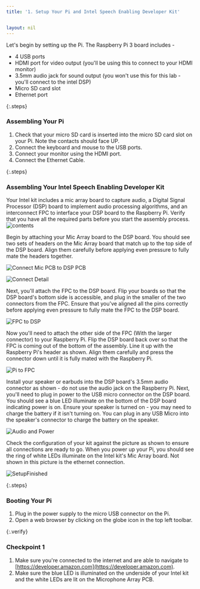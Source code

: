 ```yaml
---
title: '1. Setup Your Pi and Intel Speech Enabling Developer Kit'


layout: nil
---
```


Let's begin by setting up the Pi. The Raspberry Pi 3 board includes -

- 4 USB ports
- HDMI port for video output (you'll be using this to connect to your HDMI monitor)
- 3.5mm audio jack for sound output (you won't use this for this lab - you'll connect to the intel DSP)
- Micro SD card slot
- Ethernet port

{:.steps}
### Assembling Your Pi

1. Check that your micro SD card is inserted into the micro SD card slot on your Pi.  Note the contacts should face UP.
2. Connect the keyboard and mouse to the USB ports.
3. Connect your monitor using the HDMI port.
4. Connect the Ethernet Cable.

{:.steps}
### Assembling Your Intel Speech Enabling Developer Kit

Your Intel kit includes a mic array board to capture audio, a Digital Signal Processor (DSP) board to implement audio processing algorithms, and an interconnect FPC to interface your DSP board to the Raspberry Pi.  Verify that you have all the required parts before you start the assembly process.
![contents](/assets/Contents.png)

Begin by attaching your Mic Array board to the DSP board.  You should see two sets of headers on the Mic Array board that match up to the top side of the DSP board.  Align them carefully before applying even pressure to fully mate the headers together.

![Connect Mic PCB to DSP PCB](/assets/FlipConnect.png)

![Connect Detail](/assets/AlignPress.png)

Next, you'll attach the FPC to the DSP board.  Flip your boards so that the DSP board's bottom side is accessible, and plug in the smaller of the two connectors from the FPC.  Ensure that you've aligned all the pins correctly before applying even pressure to fully mate the FPC to the DSP board.

![FPC to DSP](/assets/ConnectorPress.png)

Now you'll need to attach the other side of the FPC (With the larger connector) to your Raspberry Pi.  Flip the DSP board back over so that the FPC is coming out of the bottom of the assembly.  Line it up with the Raspberry Pi's header as shown.  Align them carefully and press the connector down until it is fully mated with the Raspberry Pi.

![Pi to FPC](/assets/PiConnect.png)

Install your speaker or earbuds into the DSP board's 3.5mm audio connector as shown - do not use the audio jack on the Raspberry Pi.  Next, you'll need to plug in power to the USB micro connector on the DSP board.  You should see a blue LED illuminate on the bottom of the DSP board indicating power is on.  Ensure your speaker is turned on - you may need to charge the battery if it isn't turning on.  You can plug in any USB Micro into the speaker's connector to charge the battery on the speaker.

![Audio and Power](/assets/AudioPowerInstallDSP.png)

Check the configuration of your kit against the picture as shown to ensure all connections are ready to go.  When you power up your Pi, you should see the ring of white LEDs illuminate on the Intel kit's Mic Array board.  Not shown in this picture is the ethernet connection.

![SetupFinished](/assets/SetupFinished.png)


{:.steps}
### Booting Your Pi

1. Plug in the power supply to the micro USB connector on the Pi.
2. Open a web browser by clicking on the globe icon in the top left toolbar.

{:.verify}
### Checkpoint 1
1. Make sure you're connected to the internet and are able to navigate to [https://developer.amazon.com](https://developer.amazon.com).
2. Make sure the blue LED is illuminated on the underside of your Intel kit and the white LEDs are lit on the Microphone Array PCB.
